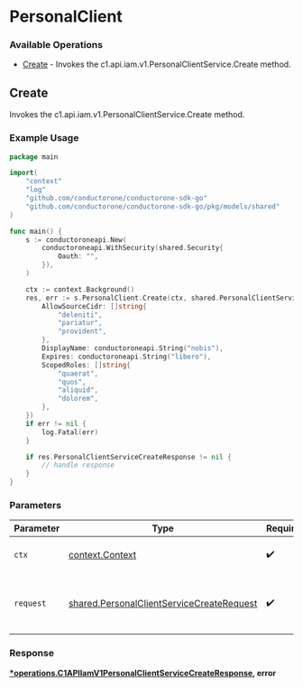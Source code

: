 # PersonalClient

### Available Operations

* [Create](#create) - Invokes the c1.api.iam.v1.PersonalClientService.Create method.

## Create

Invokes the c1.api.iam.v1.PersonalClientService.Create method.

### Example Usage

```go
package main

import(
	"context"
	"log"
	"github.com/conductorone/conductorone-sdk-go"
	"github.com/conductorone/conductorone-sdk-go/pkg/models/shared"
)

func main() {
    s := conductoroneapi.New(
        conductoroneapi.WithSecurity(shared.Security{
            Oauth: "",
        }),
    )

    ctx := context.Background()
    res, err := s.PersonalClient.Create(ctx, shared.PersonalClientServiceCreateRequest{
        AllowSourceCidr: []string{
            "deleniti",
            "pariatur",
            "provident",
        },
        DisplayName: conductoroneapi.String("nobis"),
        Expires: conductoroneapi.String("libero"),
        ScopedRoles: []string{
            "quaerat",
            "quos",
            "aliquid",
            "dolorem",
        },
    })
    if err != nil {
        log.Fatal(err)
    }

    if res.PersonalClientServiceCreateResponse != nil {
        // handle response
    }
}
```

### Parameters

| Parameter                                                                                              | Type                                                                                                   | Required                                                                                               | Description                                                                                            |
| ------------------------------------------------------------------------------------------------------ | ------------------------------------------------------------------------------------------------------ | ------------------------------------------------------------------------------------------------------ | ------------------------------------------------------------------------------------------------------ |
| `ctx`                                                                                                  | [context.Context](https://pkg.go.dev/context#Context)                                                  | :heavy_check_mark:                                                                                     | The context to use for the request.                                                                    |
| `request`                                                                                              | [shared.PersonalClientServiceCreateRequest](../../models/shared/personalclientservicecreaterequest.md) | :heavy_check_mark:                                                                                     | The request object to use for the request.                                                             |


### Response

**[*operations.C1APIIamV1PersonalClientServiceCreateResponse](../../models/operations/c1apiiamv1personalclientservicecreateresponse.md), error**


